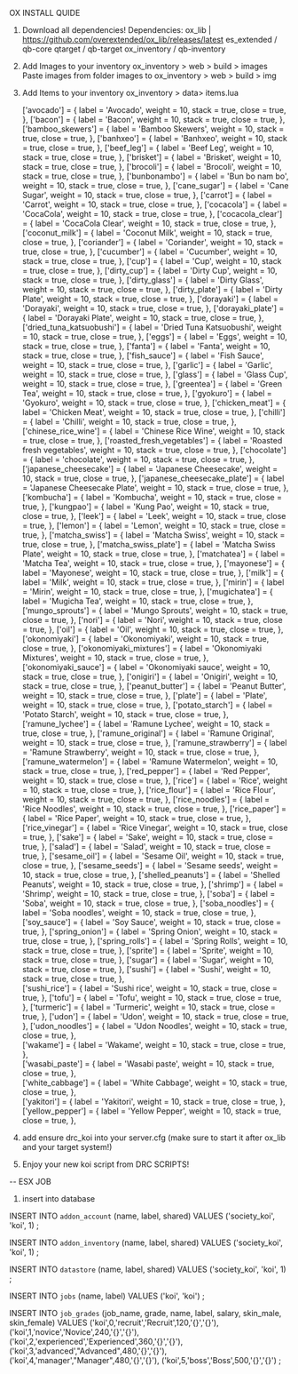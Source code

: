 OX INSTALL QUIDE

1. Download all dependencies!
    Dependencies:
    ox_lib | https://github.com/overextended/ox_lib/releases/latest
    es_extended / qb-core
    qtarget / qb-target
    ox_inventory / qb-inventory

2. Add Images to your inventory
	ox_inventory > web > build > images
	Paste images from folder images to ox_inventory > web > build > img

3. Add Items to your inventory
	ox_inventory > data> items.lua

	['avocado'] = {
		label = 'Avocado',
		weight = 10,
		stack = true,
		close = true,
	},
	['bacon'] = {
		label = 'Bacon',
		weight = 10,
		stack = true,
		close = true,
	},
	['bamboo_skewers'] = {
		label = 'Bamboo Skewers',
		weight = 10,
		stack = true,
		close = true,
	},
	['banhxeo'] = {
		label = 'Banhxeo',
		weight = 10,
		stack = true,
		close = true,
	},
	['beef_leg'] = {
		label = 'Beef Leg',
		weight = 10,
		stack = true,
		close = true,
	},
	['brisket'] = {
		label = 'Brisket',
		weight = 10,
		stack = true,
		close = true,
	},
	['brocoli'] = {
		label = 'Brocoli',
		weight = 10,
		stack = true,
		close = true,
	},
	['bunbonambo'] = {
		label = 'Bun bo nam bo',
		weight = 10,
		stack = true,
		close = true,
	},
	['cane_sugar'] = {
		label = 'Cane Sugar',
		weight = 10,
		stack = true,
		close = true,
	},
	['carrot'] = {
		label = 'Carrot',
		weight = 10,
		stack = true,
		close = true,
	},
	['cocacola'] = {
		label = 'CocaCola',
		weight = 10,
		stack = true,
		close = true,
	},
	['cocacola_clear'] = {
		label = 'CocaCola Clear',
		weight = 10,
		stack = true,
		close = true,
	},
	['coconut_milk'] = {
		label = 'Coconut Milk',
		weight = 10,
		stack = true,
		close = true,
	},
	['coriander'] = {
		label = 'Coriander',
		weight = 10,
		stack = true,
		close = true,
	},
	['cucumber'] = {
		label = 'Cucumber',
		weight = 10,
		stack = true,
		close = true,
	},
	['cup'] = {
		label = 'Cup',
		weight = 10,
		stack = true,
		close = true,
	},
	['dirty_cup'] = {
		label = 'Dirty Cup',
		weight = 10,
		stack = true,
		close = true,
	},
	['dirty_glass'] = {
		label = 'Dirty Glass',
		weight = 10,
		stack = true,
		close = true,
	},
	['dirty_plate'] = {
		label = 'Dirty Plate',
		weight = 10,
		stack = true,
		close = true,
	},
	['dorayaki'] = {
		label = 'Dorayaki',
		weight = 10,
		stack = true,
		close = true,
	},
	['dorayaki_plate'] = {
		label = 'Dorayaki Plate',
		weight = 10,
		stack = true,
		close = true,
	},
	['dried_tuna_katsuobushi'] = {
		label = 'Dried Tuna Katsuobushi',
		weight = 10,
		stack = true,
		close = true,
	},
	['eggs'] = {
		label = 'Eggs',
		weight = 10,
		stack = true,
		close = true,
	},
	['fanta'] = {
		label = 'Fanta',
		weight = 10,
		stack = true,
		close = true,
	},
	['fish_sauce'] = {
		label = 'Fish Sauce',
		weight = 10,
		stack = true,
		close = true,
	},
	['garlic'] = {
		label = 'Garlic',
		weight = 10,
		stack = true,
		close = true,
	},
	['glass'] = {
		label = 'Glass Cup',
		weight = 10,
		stack = true,
		close = true,
	},
	['greentea'] = {
		label = 'Green Tea',
		weight = 10,
		stack = true,
		close = true,
	},
	['gyokuro'] = {
		label = 'Gyokuro',
		weight = 10,
		stack = true,
		close = true,
	},
	['chicken_meat'] = {
		label = 'Chicken Meat',
		weight = 10,
		stack = true,
		close = true,
	},
	['chilli'] = {
		label = 'Chilli',
		weight = 10,
		stack = true,
		close = true,
	},
	['chinese_rice_wine'] = {
		label = 'Chinese Rice Wine',
		weight = 10,
		stack = true,
		close = true,
	},
	['roasted_fresh_vegetables'] = {
		label = 'Roasted fresh vegetables',
		weight = 10,
		stack = true,
		close = true,
	},
	['chocolate'] = {
		label = 'chocolate',
		weight = 10,
		stack = true,
		close = true,
	},
	['japanese_cheesecake'] = {
		label = 'Japanese Cheesecake',
		weight = 10,
		stack = true,
		close = true,
	},
	['japanese_cheesecake_plate'] = {
		label = 'Japanese Cheesecake Plate',
		weight = 10,
		stack = true,
		close = true,
	},
	['kombucha'] = {
		label = 'Kombucha',
		weight = 10,
		stack = true,
		close = true,
	},
	['kungpao'] = {
		label = 'Kung Pao',
		weight = 10,
		stack = true,
		close = true,
	},
	['leek'] = {
		label = 'Leek',
		weight = 10,
		stack = true,
		close = true,
	},
	['lemon'] = {
		label = 'Lemon',
		weight = 10,
		stack = true,
		close = true,
	},
	['matcha_swiss'] = {
		label = 'Matcha Swiss',
		weight = 10,
		stack = true,
		close = true,
	},
	['matcha_swiss_plate'] = {
		label = 'Matcha Swiss Plate',
		weight = 10,
		stack = true,
		close = true,
	},
	['matchatea'] = {
		label = 'Matcha Tea',
		weight = 10,
		stack = true,
		close = true,
	},
	['mayonese'] = {
		label = 'Mayonese',
		weight = 10,
		stack = true,
		close = true,
	},
	['milk'] = {
		label = 'Milk',
		weight = 10,
		stack = true,
		close = true,
	},
	['mirin'] = {
		label = 'Mirin',
		weight = 10,
		stack = true,
		close = true,
	},
	['mugichatea'] = {
		label = 'Mugicha Tea',
		weight = 10,
		stack = true,
		close = true,
	},
	['mungo_sprouts'] = {
		label = 'Mungo Sprouts',
		weight = 10,
		stack = true,
		close = true,
	},
	['nori'] = {
		label = 'Nori',
		weight = 10,
		stack = true,
		close = true,
	},
	['oil'] = {
		label = 'Oil',
		weight = 10,
		stack = true,
		close = true,
	},
	['okonomiyaki'] = {
		label = 'Okonomiyaki',
		weight = 10,
		stack = true,
		close = true,
	},
	['okonomiyaki_mixtures'] = {
		label = 'Okonomiyaki Mixtures',
		weight = 10,
		stack = true,
		close = true,
	},
	['okonomiyaki_sauce'] = {
		label = 'Okonomiyaki sauce',
		weight = 10,
		stack = true,
		close = true,
	},
	['onigiri'] = {
		label = 'Onigiri',
		weight = 10,
		stack = true,
		close = true,
	},
	['peanut_butter'] = {
		label = 'Peanut Butter',
		weight = 10,
		stack = true,
		close = true,
	},
	['plate'] = {
		label = 'Plate',
		weight = 10,
		stack = true,
		close = true,
	},
	['potato_starch'] = {
		label = 'Potato Starch',
		weight = 10,
		stack = true,
		close = true,
	},
	['ramune_lychee'] = {
		label = 'Ramune Lychee',
		weight = 10,
		stack = true,
		close = true,
	},
	['ramune_original'] = {
		label = 'Ramune Original',
		weight = 10,
		stack = true,
		close = true,
	},
	['ramune_strawberry'] = {
		label = 'Ramune Strawberry',
		weight = 10,
		stack = true,
		close = true,
	},
	['ramune_watermelon'] = {
		label = 'Ramune Watermelon',
		weight = 10,
		stack = true,
		close = true,
	},
	['red_pepper'] = {
		label = 'Red Pepper',
		weight = 10,
		stack = true,
		close = true,
	},
	['rice'] = {
		label = 'Rice',
		weight = 10,
		stack = true,
		close = true,
	},
	['rice_flour'] = {
		label = 'Rice Flour',
		weight = 10,
		stack = true,
		close = true,
	},
	['rice_noodles'] = {
		label = 'Rice Noodles',
		weight = 10,
		stack = true,
		close = true,
	},
	['rice_paper'] = {
		label = 'Rice Paper',
		weight = 10,
		stack = true,
		close = true,
	},
	['rice_vinegar'] = {
		label = 'Rice Vinegar',
		weight = 10,
		stack = true,
		close = true,
	},
	['sake'] = {
		label = 'Sake',
		weight = 10,
		stack = true,
		close = true,
	},
	['salad'] = {
		label = 'Salad',
		weight = 10,
		stack = true,
		close = true,
	},
	['sesame_oil'] = {
		label = 'Sesame Oil',
		weight = 10,
		stack = true,
		close = true,
	},
	['sesame_seeds'] = {
		label = 'Sesame seeds',
		weight = 10,
		stack = true,
		close = true,
	},
	['shelled_peanuts'] = {
		label = 'Shelled Peanuts',
		weight = 10,
		stack = true,
		close = true,
	},
	['shrimp'] = {
		label = 'Shrimp',
		weight = 10,
		stack = true,
		close = true,
	},
	['soba'] = {
		label = 'Soba',
		weight = 10,
		stack = true,
		close = true,
	},
	['soba_noodles'] = {
		label = 'Soba noodles',
		weight = 10,
		stack = true,
		close = true,
	},
	['soy_sauce'] = {
		label = 'Soy Sauce',
		weight = 10,
		stack = true,
		close = true,
	},
	['spring_onion'] = {
		label = 'Spring Onion',
		weight = 10,
		stack = true,
		close = true,
	},
	['spring_rolls'] = {
		label = 'Spring Rolls',
		weight = 10,
		stack = true,
		close = true,
	},
	['sprite'] = {
		label = 'Sprite',
		weight = 10,
		stack = true,
		close = true,
	},
	['sugar'] = {
		label = 'Sugar',
		weight = 10,
		stack = true,
		close = true,
	},
	['sushi'] = {
		label = 'Sushi',
		weight = 10,
		stack = true,
		close = true,
	},	
	['sushi_rice'] = {
		label = 'Sushi rice',
		weight = 10,
		stack = true,
		close = true,
	},
	['tofu'] = {
		label = 'Tofu',
		weight = 10,
		stack = true,
		close = true,
	},
	['turmeric'] = {
		label = 'Turmeric',
		weight = 10,
		stack = true,
		close = true,
	},
	['udon'] = {
		label = 'Udon',
		weight = 10,
		stack = true,
		close = true,
	},
	['udon_noodles'] = {
		label = 'Udon Noodles',
		weight = 10,
		stack = true,
		close = true,
	},	
	['wakame'] = {
		label = 'Wakame',
		weight = 10,
		stack = true,
		close = true,
	},	
	['wasabi_paste'] = {
		label = 'Wasabi paste',
		weight = 10,
		stack = true,
		close = true,
	},	
	['white_cabbage'] = {
		label = 'White Cabbage',
		weight = 10,
		stack = true,
		close = true,
	},	
	['yakitori'] = {
		label = 'Yakitori',
		weight = 10,
		stack = true,
		close = true,
	},	
	['yellow_pepper'] = {
		label = 'Yellow Pepper',
		weight = 10,
		stack = true,
		close = true,
	},



4. add ensure drc_koi into your server.cfg (make sure to start it after ox_lib and your target system!)

5. Enjoy your new koi script from DRC SCRIPTS!

-- ESX JOB

1. insert into database

INSERT INTO `addon_account` (name, label, shared) VALUES
	('society_koi', 'koi', 1)
;

INSERT INTO `addon_inventory` (name, label, shared) VALUES
	('society_koi', 'koi', 1)
;

INSERT INTO `datastore` (name, label, shared) VALUES
	('society_koi', 'koi', 1)
;

INSERT INTO `jobs` (name, label) VALUES
	('koi', 'koi')
;

INSERT INTO `job_grades` (job_name, grade, name, label, salary, skin_male, skin_female) VALUES
	('koi',0,'recruit','Recruit',120,'{}','{}'),
	('koi',1,'novice','Novice',240,'{}','{}'),
	('koi',2,'experienced','Experienced',360,'{}','{}'),
	('koi',3,'advanced',"Advanced",480,'{}','{}'),
	('koi',4,'manager',"Manager",480,'{}','{}'),
	('koi',5,'boss','Boss',500,'{}','{}')
;